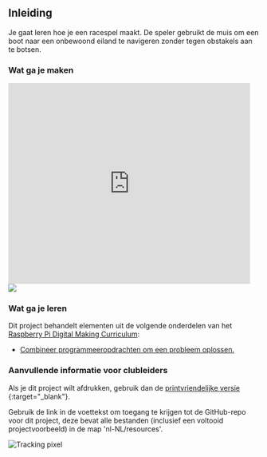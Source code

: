 ## Inleiding

Je gaat leren hoe je een racespel maakt. De speler gebruikt de muis om een ​​boot naar een onbewoond eiland te navigeren zonder tegen obstakels aan te botsen.

### Wat ga je maken

<div class="scratch-preview">
  <iframe allowtransparency="true" width="485" height="402" src="https://scratch.mit.edu/projects/embed/228569819/?autostart=false" frameborder="0"></iframe>
  <img src="images/boat-final.png">
</div>

### Wat ga je leren

Dit project behandelt elementen uit de volgende onderdelen van het [Raspberry Pi Digital Making Curriculum](http://rpf.io/curriculum):

+ [Combineer programmeeropdrachten om een probleem oplossen.](https://www.raspberrypi.org/curriculum/programming/builder)

### Aanvullende informatie voor clubleiders

Als je dit project wilt afdrukken, gebruik dan de [ printvriendelijke versie ](https://projects.raspberrypi.org/nl-NL/projects/boat-race/print){:target="_blank"}.

Gebruik de link in de voettekst om toegang te krijgen tot de GitHub-repo voor dit project, deze bevat alle bestanden (inclusief een voltooid projectvoorbeeld) in de map 'nl-NL/resources'.

![Tracking pixel](http://code.org/api/hour/codeclub_boatrace.png)
